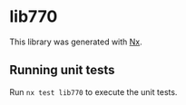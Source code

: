 # lib770

This library was generated with [Nx](https://nx.dev).

## Running unit tests

Run `nx test lib770` to execute the unit tests.
